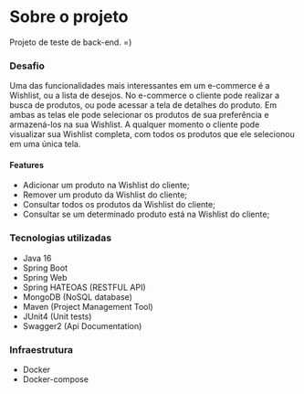 # Sobre o projeto

Projeto de teste de back-end. =)

### Desafio

Uma das funcionalidades mais interessantes em um e-commerce é a Wishlist, ou a lista de desejos. No e-commerce o cliente pode realizar a busca de produtos, ou pode acessar a tela de detalhes do produto. Em ambas as telas ele pode selecionar os produtos de sua preferência e armazená-los na sua Wishlist. A qualquer momento o cliente pode visualizar sua Wishlist completa, com todos os produtos que ele selecionou em uma única tela.

#### Features

- Adicionar um produto na Wishlist do cliente;
- Remover um produto da Wishlist do cliente;
- Consultar todos os produtos da Wishlist do cliente;
- Consultar se um determinado produto está na Wishlist do
  cliente;

### Tecnologias utilizadas

- Java 16
- Spring Boot
- Spring Web
- Spring HATEOAS (RESTFUL API)
- MongoDB (NoSQL database)
- Maven (Project Management Tool)  
- JUnit4  (Unit tests)
- Swagger2 (Api Documentation)

### Infraestrutura

- Docker 
- Docker-compose

